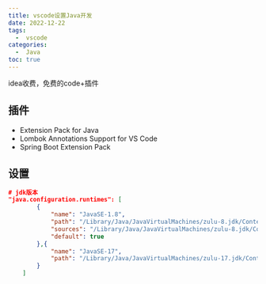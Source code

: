 ```yaml
---
title: vscode设置Java开发
date: 2022-12-22
tags:
  -  vscode
categories:
  -  Java
toc: true
---
```


idea收费，免费的code+插件

<!-- more -->



## 插件

- Extension Pack for Java
- Lombok Annotations Support for VS Code
- Spring Boot Extension Pack

## 设置

```json
# jdk版本
"java.configuration.runtimes": [
        {
            "name": "JavaSE-1.8",
            "path": "/Library/Java/JavaVirtualMachines/zulu-8.jdk/Contents/Home",
            "sources": "/Library/Java/JavaVirtualMachines/zulu-8.jdk/Contents/Home/sec.zip",
            "default": true
        },{
            "name": "JavaSE-17",
            "path": "/Library/Java/JavaVirtualMachines/zulu-17.jdk/Contents/Home"
        }
    ]
```
